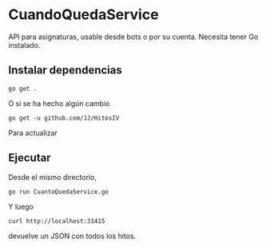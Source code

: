 # CuandoQuedaService

API para asignaturas, usable desde bots o por su cuenta. Necesita
tener Go instalado.

## Instalar dependencias

	go get . 
	
O si se ha hecho algún cambio

	go get -u github.com/JJ/HitosIV
	
Para actualizar


## Ejecutar

Desde el mismo directorio,

    go run CuantoQuedaService.go
	
Y luego

    curl http://localhost:31415 
	
devuelve un JSON con todos los hitos.
